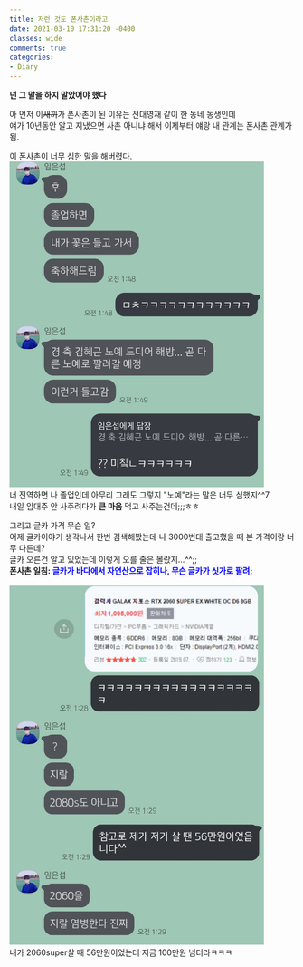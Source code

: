 ```yaml
---
title: 저런 것도 폰사촌이라고
date: 2021-03-10 17:31:20 -0400
classes: wide
comments: true
categories:
- Diary
---
```

**넌 그 말을 하지 말았어야 했다**     

아 먼저 이~~새끼~~가 폰사촌이 된 이유는 전대영재 같이 한 동네 동생인데     
얘가 10년동안 알고 지냈으면 사촌 아니냐 해서 이제부터 얘랑 내 관계는 폰사촌 관계가 됨.    

이 폰사촌이 너무 심한 말을 해버렸다.    
<img src="/assets/images/photo/post23/post23_photo1.jpg" width="450px" alt="photo1">    
너 전역하면 나 졸업인데 아무리 그래도 그렇지 "노예"라는 말은 너무 심했지^^7     
내일 입대주 안 사주려다가 **큰 마음** 먹고 사주는건데;;;ㅎㅎ    

그리고 글카 가격 무슨 일?    
어제 글카이야기 생각나서 한번 검색해봤는데 나 3000번대 출고했을 때 본 가격이랑 너무 다른데?     
글카 오른건 알고 있었는데 이렇게 오를 줄은 몰랐지...^^;;    
**폰사촌 일침: <span style="color:blue">글카가 바다에서 자연산으로 잡히나, 무슨 글카가 싯가로 팔려;</span>**     
<br>
<img src="/assets/images/photo/post23/post23_photo2.jpg" width="450px" alt="photo1">     
내가 2060super살 때 56만원이었는데 지금 100만원 넘더라ㅋㅋㅋ     
